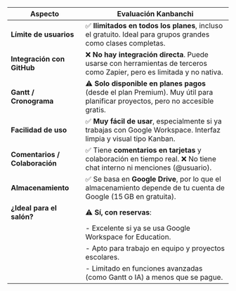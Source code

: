 | **Aspecto**                    | **Evaluación Kanbanchi**                                                                                                      |
| ------------------------------ | ----------------------------------------------------------------------------------------------------------------------------- |
| **Límite de usuarios**         | ✅ **Ilimitados en todos los planes**, incluso el gratuito. Ideal para grupos grandes como clases completas.                   |
| **Integración con GitHub**     | ❌ **No hay integración directa**. Puede usarse con herramientas de terceros como Zapier, pero es limitada y no nativa.        |
| **Gantt / Cronograma**         | ⚠️ **Solo disponible en planes pagos** (desde el plan Premium). Muy útil para planificar proyectos, pero no accesible gratis. |
| **Facilidad de uso**           | ✅ **Muy fácil de usar**, especialmente si ya trabajas con Google Workspace. Interfaz limpia y visual tipo Kanban.             |
| **Comentarios / Colaboración** | ✅ Tiene **comentarios en tarjetas** y colaboración en tiempo real. ❌ No tiene chat interno ni menciones (@usuario).           |
| **Almacenamiento**             | ✅ Se basa en **Google Drive**, por lo que el almacenamiento depende de tu cuenta de Google (15 GB en gratuita).               |
| **¿Ideal para el salón?**      | ⚠️ **Sí, con reservas**:                                                                                                      |
|                                | - Excelente si ya se usa Google Workspace for Education.                                                                      |
|                                | - Apto para trabajo en equipo y proyectos escolares.                                                                          |
|                                | - Limitado en funciones avanzadas (como Gantt o IA) a menos que se pague.                                                     |
